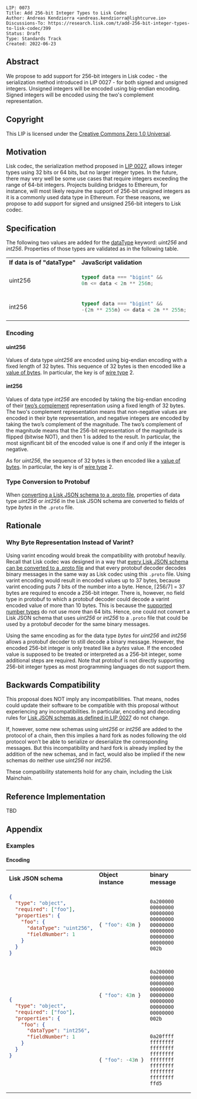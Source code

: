 ```
LIP: 0073
Title: Add 256-bit Integer Types to Lisk Codec
Author: Andreas Kendziorra <andreas.kendziorra@lightcurve.io>
Discussions-To: https://research.lisk.com/t/add-256-bit-integer-types-to-lisk-codec/399
Status: Draft
Type: Standards Track
Created: 2022-06-23
```

## Abstract

We propose to add support for 256-bit integers in Lisk codec - the serialization method introduced in LIP 0027 - for both signed and unsigned integers. Unsigned integers will be encoded using big-endian encoding. Signed integers will be encoded using the two's complement representation.

## Copyright

This LIP is licensed under the [Creative Commons Zero 1.0 Universal](https://creativecommons.org/publicdomain/zero/1.0/).

## Motivation

Lisk codec, the serialization method proposed in [LIP 0027](https://github.com/LiskHQ/lips/blob/main/proposals/lip-0027.md), allows integer types using 32 bits or 64 bits, but no larger integer types. In the future, there may very well be some use cases that require integers exceeding the range of 64-bit integers. Projects building bridges to Ethereum, for instance, will most likely require the support of 256-bit unsigned integers as it is a commonly used data type in Ethereum. For these reasons, we propose to add support for signed and unsigned 256-bit integers to Lisk codec.

## Specification

The following two values are added for the [dataType](https://github.com/LiskHQ/lips/blob/main/proposals/lip-0027.md#datatype-keyword) keyword: _uint256_ and _int256_. Properties of those types are validated as in the following table.

<table>
  <tr>
   <td><strong>If data is of "dataType"</strong>
   </td>
   <td><strong>JavaScript validation</strong>
   </td>
  </tr>
  <tr>
   <td>uint256
   </td>
   <td>

```js
typeof data === "bigint" &&
0n <= data < 2n ** 256n;
```

   </td>
  </tr>
  <tr>
   <td>int256
   </td>
   <td>

```js
typeof data === "bigint" &&
-(2n ** 255n) <= data < 2n ** 255n;
```

   </td>
  </tr>
</table>

### Encoding

#### uint256

Values of data type _uint256_ are encoded using big-endian encoding with a fixed length of 32 bytes. This sequence of 32 bytes is then encoded like a [value of bytes](https://github.com/LiskHQ/lips/blob/main/proposals/lip-0027.md#encoding-strings-and-bytes). In particular, the key is of [wire type](https://github.com/LiskHQ/lips/blob/main/proposals/lip-0027.md#keys) 2.

#### int256

Values of data type _int256_ are encoded by taking the big-endian encoding of their [two’s complement](https://en.wikipedia.org/wiki/Two%27s_complement) representation using a fixed length of 32 bytes. The two's complement representation means that non-negative values are encoded in their byte representation, and negative integers are encoded by taking the two’s complement of the magnitude. The two’s complement of the magnitude means that the 256-bit representation of the magnitude is flipped (bitwise NOT), and then 1 is added to the result. In particular, the most significant bit of the encoded value is one if and only if the integer is negative.

As for _uint256_, the sequence of 32 bytes is then encoded like a [value of bytes](https://github.com/LiskHQ/lips/blob/main/proposals/lip-0027.md#encoding-strings-and-bytes). In particular, the key is of [wire type](https://github.com/LiskHQ/lips/blob/main/proposals/lip-0027.md#keys) 2.

### Type Conversion to Protobuf

When [converting a Lisk JSON schema to a .proto file](https://github.com/LiskHQ/lips/blob/main/proposals/lip-0027.md#appendix-b-json-schema-to-protobuf), properties of data type _uint256_ or _int256_ in the Lisk JSON schema are converted to fields of type _bytes_ in the `.proto` file.

## Rationale

### Why Byte Representation Instead of Varint?

Using varint encoding would break the compatibility with protobuf heavily. Recall that Lisk codec was designed in a way that [every Lisk JSON schema can be converted to a .proto file](https://github.com/LiskHQ/lips/blob/main/proposals/lip-0027.md#appendix-b-json-schema-to-protobuf) and that every protobuf decoder decodes binary messages in the same way as Lisk codec using this `.proto` file. Using varint encoding would result in encoded values up to 37 bytes, because varint encoding puts 7 bits of the number into a byte. Hence, ⌈256/7⌉ = 37 bytes are required to encode a 256-bit integer. There is, however, no field type in protobuf to which a protobuf decoder could decode a varint encoded value of more than 10 bytes. This is because the [supported number types](https://protobuf.dev/programming-guides/proto2/#scalar) do not use more than 64 bits. Hence, one could not convert a Lisk JSON schema that uses _uint256_ or _int256_ to a `.proto` file that could be used by a protobuf decoder for the same binary messages.

Using the same encoding as for the data type _bytes_ for _uint256_ and _int256_ allows a protobuf decoder to still decode a binary message. However, the encoded 256-bit integer is only treated like a _bytes_ value. If the encoded value is supposed to be treated or interpreted as a 256-bit integer, some additional steps are required. Note that protobuf is not directly supporting 256-bit integer types as most programming languages do not support them.

## Backwards Compatibility

This proposal does NOT imply any incompatibilities. That means, nodes could update their software to be compatible with this proposal without experiencing any incompatibilities. In particular, encoding and decoding rules for [Lisk JSON schemas as defined in LIP 0027](https://github.com/LiskHQ/lips/blob/main/proposals/lip-0027.md#lisk-json-schemas) do not change.

If, however, some new schemas using _uint256_ or _int256_ are added to the protocol of a chain, then this implies a hard fork as nodes following the old protocol won’t be able to serialize or deserialize the corresponding messages. But this incompatibility and hard fork is already implied by the addition of the new schemas, and in fact, would also be implied if the new schemas do neither use _uint256_ nor _int256_.

These compatibility statements hold for any chain, including the Lisk Mainchain.

## Reference Implementation

TBD

## Appendix

### Examples

#### Encoding

<table>
  <tr>
   <td><strong>Lisk JSON schema</strong>
   </td>
   <td><strong>Object instance</strong>
   </td>
   <td><strong>binary message</strong>
   </td>
  </tr>
  <tr>
   <td>

```json
{
  "type": "object",
  "required": ["foo"],
  "properties": {
    "foo": {
      "dataType": "uint256",
      "fieldNumber": 1
    }
  }
}
```

   </td>
   <td>

```js
{ "foo": 43n }
```

   </td>
   <td>

```
0a200000
00000000
00000000
00000000
00000000
00000000
00000000
00000000
002b
```

   </td>
  </tr>
  <tr>
   <td rowspan="2" >

```json
{
  "type": "object",
  "required": ["foo"],
  "properties": {
    "foo": {
      "dataType": "int256",
      "fieldNumber": 1
    }
  }
}

````
   </td>
   <td>

```js
{ "foo": 43n }
````

   </td>
   <td>

```
0a200000
00000000
00000000
00000000
00000000
00000000
00000000
00000000
002b
```

   </td>
  </tr>
  <tr>
   <td>

```js
{ "foo": -43n }
```
   </td>
   <td>

```
0a20ffff
ffffffff
ffffffff
ffffffff
ffffffff
ffffffff
ffffffff
ffffffff
ffd5
```

   </td>
  </tr>
</table>
